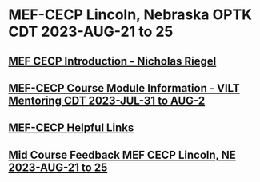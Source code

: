 # MEF-CECP Lincoln, Nebraska OPTK CDT 2023-AUG-21 to 25
## [MEF CECP Introduction - Nicholas Riegel](https://docs.google.com/presentation/d/11ZlK0aTZtwksAKQZjM3vuOXdUHV06VJTYQbiXrqRE7w/edit?usp=sharing)
## [MEF-CECP Course Module Information - VILT Mentoring CDT 2023-JUL-31 to AUG-2](https://docs.google.com/spreadsheets/d/15gwFBO3l3LwFV8R2sgMfe2_eS6l5tWfyT7r1Sbj-QQg/edit?usp=sharing)
## [MEF-CECP Helpful Links](https://docs.google.com/document/d/1nzROVPcKF1c28RvWyq-QCJy8JYeUmAMma6pF0houAg4/edit?usp=sharing)
## [Mid Course Feedback MEF CECP Lincoln, NE 2023-AUG-21 to 25](https://forms.gle/5PdFxHMkyaNowZ9M6)

